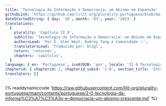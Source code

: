 ```yaml
---
title: 'Tecnologia da Informação e Democracia: um Abismo em Expansão'
githubLink: 'https://github.com/lilit-org/plurality-portuguese/blob/main/contents/portuguese/2-0-tecnologia-da-informa%C3%A7%C3%A3o-e-democracia-um-abismo-crescente.md'
dateStartedString: { day: '20', month: '03', year: '2023' }
translations:
  {
    plurality: 'Capítulo II 0',
    subtitle: 'Tecnologia da Informação e Democracia: um Abismo em Expansão',
    authorsLead: 'Por E. Glen Weyl, Audrey Tang e Comunidade ⿻',
    translatorsLead: 'Traduzido por: bt3gl',
    return: 'retornar',
    chapters: 'capítulos',
  }
language: { en: 'Portuguese', iso6392B: 'por', locale: 'II 0 Tecnologia da Informação e Democracia: um Abismo em Expansão' }
chapterid: { chapterid: 2, chapterid_subid: '2-0', section_title: 'Introdução' }
translators: []
---
```

{% readdynamiccode 'https://raw.githubusercontent.com/lilit-org/plurality-portuguese/main/contents/portuguese/2-0-tecnologia-da-informa%C3%A7%C3%A3o-e-democracia-um-abismo-crescente.md' %}